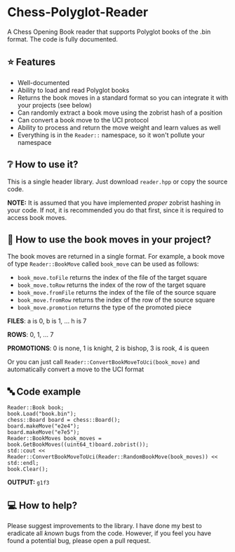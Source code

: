 # Chess-Polyglot-Reader
A Chess Opening Book reader that supports Polyglot books of the .bin format. The code is fully documented.

## :star: Features
- Well-documented
- Ability to load and read Polyglot books
- Returns the book moves in a standard format so you can integrate it with your projects (see below)
- Can randomly extract a book move using the zobrist hash of a position
- Can convert a book move to the UCI protocol
- Ability to process and return the move weight and learn values as well
- Everything is in the `Reader::` namespace, so it won't pollute your namespace

## :grey_question: How to use it?
This is a single header library. Just download `reader.hpp` or copy the source code.

**NOTE:** It is assumed that you have implemented _proper_ zobrist hashing in your code. If not, it is recommended you do that first, since it is required to access book moves. 

## :checkered_flag: How to use the book moves in your project?
The book moves are returned in a single format.
For example, a book move of type `Reader::BookMove` called `book_move` can be used as follows:
- `book_move.toFile` returns the index of the file of the target square 
- `book_move.toRow` returns the index of the row of the target square
- `book_move.fromFile` returns the index of the file of the source square
- `book_move.fromRow` returns the index of the row of the source square
- `book_move.promotion` returns the type of the promoted piece

**FILES**: a is 0, b is 1, ... h is 7

**ROWS**: 0, 1, ... 7

**PROMOTIONS**: 0 is none, 1 is knight, 2 is bishop, 3 is rook, 4 is queen

Or you can just call `Reader::ConvertBookMoveToUci(book_move)` and automatically convert a move to the UCI format

## :abc: Code example
```
Reader::Book book;
book.Load("book.bin");
chess::Board board = chess::Board();
board.makeMove("e2e4");
board.makeMove("e7e5");
Reader::BookMoves book_moves = book.GetBookMoves((uint64_t)board.zobrist());
std::cout << Reader::ConvertBookMoveToUci(Reader::RandomBookMove(book_moves)) << std::endl;
book.Clear();
```
**OUTPUT:** `g1f3`

## :computer: How to help?
Please suggest improvements to the library.
I have done my best to eradicate all _known_ bugs from the code. However, if you feel you have found a potential bug, please open a pull request.
